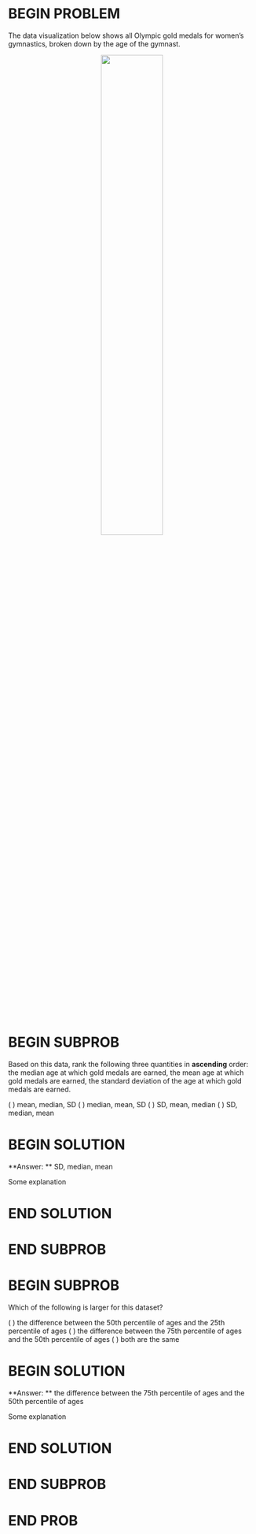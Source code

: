 # BEGIN PROBLEM

The data visualization below shows all Olympic gold medals for women’s gymnastics, broken down by the age of the gymnast. 

<center><img src='../assets/images/wi21-final/gymnastics.png' width=50%></center>

# BEGIN SUBPROB

Based on this data, rank the following three quantities in **ascending** order: the median age at which gold medals are earned, the mean age at which gold medals are earned, the standard deviation of the age at which gold medals are earned.

( ) mean, median, SD
( ) median, mean, SD
( ) SD, mean, median
( ) SD, median, mean
# BEGIN SOLUTION

**Answer: ** SD, median, mean

Some explanation

# END SOLUTION

# END SUBPROB

# BEGIN SUBPROB

Which of the following is larger for this dataset?

( ) the difference between the 50th percentile of ages and the 25th percentile of ages
( ) the difference between the 75th percentile of ages and the 50th percentile of ages
( ) both are the same
# BEGIN SOLUTION

**Answer: ** the difference between the 75th percentile of ages and the 50th percentile of ages

Some explanation

# END SOLUTION

# END SUBPROB

# END PROB